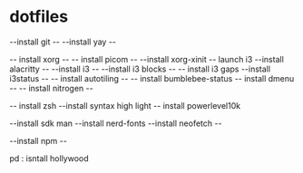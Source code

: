 # dotfiles
--install git --
--install yay --

-- install xorg  --
-- install picom -- 
--install xorg-xinit -- launch i3
--install alacritty --
--install i3 --
--install i3 blocks --
-- install i3 gaps 
--install i3status --
-- install autotiling --
-- install bumblebee-status 
-- install dmenu --
-- install nitrogen --

-- install zsh 
--install syntax high light 
-- install powerlevel10k

--install sdk man 
--install nerd-fonts
--install neofetch --

--install npm --


pd : isntall hollywood 
